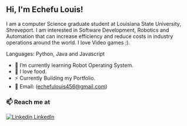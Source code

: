 <h2> Hi, I'm Echefu Louis!</h2>

I am a computer Science graduate student at Louisiana State University, Shreveport. I am interested in Software Development, Robotics and Automation that can increase efficiency and reduce costs in industry operations around the world. I love Video games :).

Languages: Python, Java and Javascript

- 🔭 I’m currently learning Robot Operating System.
- 🍔 I love food.
- ⚡ Currently Building my Portfolio.
- 💬 Email: (echefulouis456@gmail.com)

### 📫 Reach me at 
[![Linkedin](https://i.stack.imgur.com/gVE0j.png) LinkedIn](https://www.linkedin.com/in/echefu-louis-53523315a)
